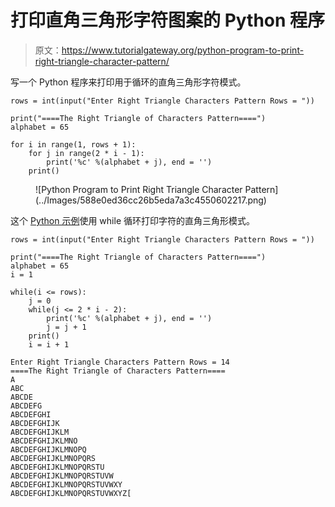 # 打印直角三角形字符图案的 Python 程序

> 原文：<https://www.tutorialgateway.org/python-program-to-print-right-triangle-character-pattern/>

写一个 Python 程序来打印用于循环的直角三角形字符模式。

```
rows = int(input("Enter Right Triangle Characters Pattern Rows = "))

print("====The Right Triangle of Characters Pattern====")
alphabet = 65

for i in range(1, rows + 1):
    for j in range(2 * i - 1):
        print('%c' %(alphabet + j), end = '')
    print()
```

<figure class="wp-block-image size-large">![Python Program to Print Right Triangle Character Pattern](../Images/588e0ed36cc26b5eda7a3c4550602217.png)</figure>

这个 [Python 示例](https://www.tutorialgateway.org/python-programming-examples/)使用 while 循环打印字符的直角三角形模式。

```
rows = int(input("Enter Right Triangle Characters Pattern Rows = "))

print("====The Right Triangle of Characters Pattern====")
alphabet = 65
i = 1

while(i <= rows):
    j = 0
    while(j <= 2 * i - 2):
        print('%c' %(alphabet + j), end = '')
        j = j + 1
    print()
    i = i + 1
```

```
Enter Right Triangle Characters Pattern Rows = 14
====The Right Triangle of Characters Pattern====
A
ABC
ABCDE
ABCDEFG
ABCDEFGHI
ABCDEFGHIJK
ABCDEFGHIJKLM
ABCDEFGHIJKLMNO
ABCDEFGHIJKLMNOPQ
ABCDEFGHIJKLMNOPQRS
ABCDEFGHIJKLMNOPQRSTU
ABCDEFGHIJKLMNOPQRSTUVW
ABCDEFGHIJKLMNOPQRSTUVWXY
ABCDEFGHIJKLMNOPQRSTUVWXYZ[
```